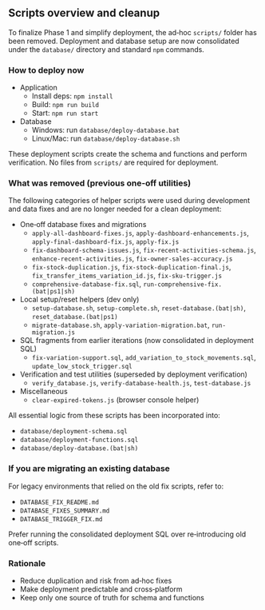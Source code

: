 ## Scripts overview and cleanup

To finalize Phase 1 and simplify deployment, the ad‑hoc `scripts/` folder has been removed. Deployment and database setup are now consolidated under the `database/` directory and standard `npm` commands.

### How to deploy now
- Application
  - Install deps: `npm install`
  - Build: `npm run build`
  - Start: `npm run start`
- Database
  - Windows: run `database/deploy-database.bat`
  - Linux/Mac: run `database/deploy-database.sh`

These deployment scripts create the schema and functions and perform verification. No files from `scripts/` are required for deployment.

### What was removed (previous one‑off utilities)
The following categories of helper scripts were used during development and data fixes and are no longer needed for a clean deployment:

- One‑off database fixes and migrations
  - `apply-all-dashboard-fixes.js`, `apply-dashboard-enhancements.js`, `apply-final-dashboard-fix.js`, `apply-fix.js`
  - `fix-dashboard-schema-issues.js`, `fix-recent-activities-schema.js`, `enhance-recent-activities.js`, `fix-owner-sales-accuracy.js`
  - `fix-stock-duplication.js`, `fix-stock-duplication-final.js`, `fix_transfer_items_variation_id.js`, `fix-sku-trigger.js`
  - `comprehensive-database-fix.sql`, `run-comprehensive-fix.(bat|ps1|sh)`
- Local setup/reset helpers (dev only)
  - `setup-database.sh`, `setup-complete.sh`, `reset-database.(bat|sh)`, `reset_database.(bat|ps1)`
  - `migrate-database.sh`, `apply-variation-migration.bat`, `run-migration.js`
- SQL fragments from earlier iterations (now consolidated in deployment SQL)
  - `fix-variation-support.sql`, `add_variation_to_stock_movements.sql`, `update_low_stock_trigger.sql`
- Verification and test utilities (superseded by deployment verification)
  - `verify_database.js`, `verify-database-health.js`, `test-database.js`
- Miscellaneous
  - `clear-expired-tokens.js` (browser console helper)

All essential logic from these scripts has been incorporated into:
- `database/deployment-schema.sql`
- `database/deployment-functions.sql`
- `database/deploy-database.(bat|sh)`

### If you are migrating an existing database
For legacy environments that relied on the old fix scripts, refer to:
- `DATABASE_FIX_README.md`
- `DATABASE_FIXES_SUMMARY.md`
- `DATABASE_TRIGGER_FIX.md`

Prefer running the consolidated deployment SQL over re‑introducing old one‑off scripts.

### Rationale
- Reduce duplication and risk from ad‑hoc fixes
- Make deployment predictable and cross‑platform
- Keep only one source of truth for schema and functions


